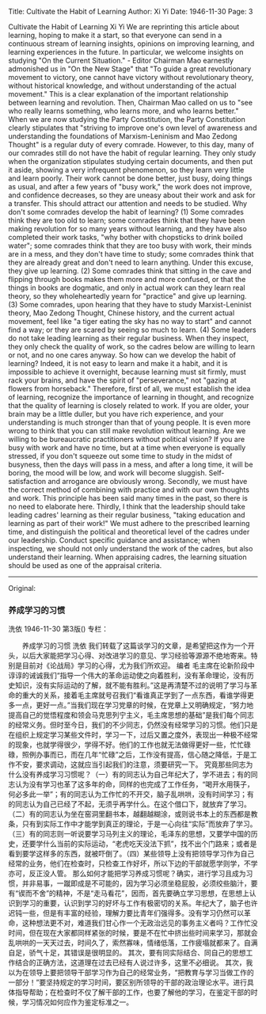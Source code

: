 Title: Cultivate the Habit of Learning
Author: Xi Yi
Date: 1946-11-30
Page: 3

Cultivate the Habit of Learning
    Xi Yi
    We are reprinting this article about learning, hoping to make it a start, so that everyone can send in a continuous stream of learning insights, opinions on improving learning, and learning experiences in the future. In particular, we welcome insights on studying "On the Current Situation." - Editor
    Chairman Mao earnestly admonished us in "On the New Stage" that "To guide a great revolutionary movement to victory, one cannot have victory without revolutionary theory, without historical knowledge, and without understanding of the actual movement." This is a clear explanation of the important relationship between learning and revolution. Then, Chairman Mao called on us to "see who really learns something, who learns more, and who learns better." When we are now studying the Party Constitution, the Party Constitution clearly stipulates that "striving to improve one's own level of awareness and understanding the foundations of Marxism-Leninism and Mao Zedong Thought" is a regular duty of every comrade. However, to this day, many of our comrades still do not have the habit of regular learning. They only study when the organization stipulates studying certain documents, and then put it aside, showing a very infrequent phenomenon, so they learn very little and learn poorly. Their work cannot be done better, just busy, doing things as usual, and after a few years of "busy work," the work does not improve, and confidence decreases, so they are uneasy about their work and ask for a transfer. This should attract our attention and needs to be studied.
    Why don't some comrades develop the habit of learning? (1) Some comrades think they are too old to learn; some comrades think that they have been making revolution for so many years without learning, and they have also completed their work tasks, "why bother with chopsticks to drink boiled water"; some comrades think that they are too busy with work, their minds are in a mess, and they don't have time to study; some comrades think that they are already great and don't need to learn anything. Under this excuse, they give up learning. (2) Some comrades think that sitting in the cave and flipping through books makes them more and more confused, or that the things in books are dogmatic, and only in actual work can they learn real theory, so they wholeheartedly yearn for "practice" and give up learning. (3) Some comrades, upon hearing that they have to study Marxist-Leninist theory, Mao Zedong Thought, Chinese history, and the current actual movement, feel like "a tiger eating the sky has no way to start" and cannot find a way; or they are scared by seeing so much to learn. (4) Some leaders do not take leading learning as their regular business. When they inspect, they only check the quality of work, so the cadres below are willing to learn or not, and no one cares anyway.
    So how can we develop the habit of learning? Indeed, it is not easy to learn and make it a habit, and it is impossible to achieve it overnight, because learning must sit firmly, must rack your brains, and have the spirit of "perseverance," not "gazing at flowers from horseback." Therefore, first of all, we must establish the idea of learning, recognize the importance of learning in thought, and recognize that the quality of learning is closely related to work. If you are older, your brain may be a little duller, but you have rich experience, and your understanding is much stronger than that of young people. It is even more wrong to think that you can still make revolution without learning. Are we willing to be bureaucratic practitioners without political vision? If you are busy with work and have no time, but at a time when everyone is equally stressed, if you don't squeeze out some time to study in the midst of busyness, then the days will pass in a mess, and after a long time, it will be boring, the mood will be low, and work will become sluggish. Self-satisfaction and arrogance are obviously wrong.
    Secondly, we must have the correct method of combining with practice and with our own thoughts and work. This principle has been said many times in the past, so there is no need to elaborate here.
    Thirdly, I think that the leadership should take leading cadres' learning as their regular business, "taking education and learning as part of their work!" We must adhere to the prescribed learning time, and distinguish the political and theoretical level of the cadres under our leadership. Conduct specific guidance and assistance; when inspecting, we should not only understand the work of the cadres, but also understand their learning. When appraising cadres, the learning situation should be used as one of the appraisal criteria.



<hr /> 

Original: 


### 养成学习的习惯
洗依
1946-11-30
第3版()
专栏：

　　养成学习的习惯
    洗依
    我们转载了这篇谈学习的文章，是希望把这作为一个开头，以后大家能把学习心得、对改进学习的意见、学习经验等源源不绝地寄来。特别是目前对《论战局》学习的心得，尤为我们所欢迎。    编者
    毛主席在论新阶段中谆谆的诫诚我们“指导一个伟大的革命运动使之向着胜利，没有革命理论，没有历史知识，没有实际运动的了解，就不能有胜利。”这是再清楚不过的说明了学习与革命的重大的关系，接着毛主席就号召我们“看谁真正学到了一点东西，看谁学得更多一点，更好一点。”当我们现在学习党章的时候，在党章上又明确规定，“努力地提高自己的觉悟程度和领会马克思列宁主义，毛主席思想的基础”是我们每个同志的经常义务。但时至今日，我们的不少同志，仍然没有经常学习的习惯。他们只是在组织上规定学习某些文件时，学习一下，过后又置之度外，表现出一种极不经常的现象，也就学得很少，学得不好。他们的工作也就无法做得更好一些，忙忙碌碌，照例办事而已，而在几年“忙碌”之后，工作没有提高，信心随之降低，于是工作不安，要求调动，这就应当引起我们的注意，须要研究一下。
    究竟那些同志为什么没有养成学习习惯呢？（一）有的同志认为自己年纪大了，学不进去；有的同志认为没有学习也革了这多年的命，同样的也完成了工作任务，“喝开水用筷子，何必多此一举”；有的同志认为工作忙的不开交，脑子乱哄哄，没有时间学习；有的同志认为自己已经了不起，无须乎再学什么。在这个借口下，就放弃了学习。（二）有的同志认为坐在窑洞里翻书本，越翻越糊涂，或则说书本上的东西都是教条，只有到实际工作中才能学到真正的理论，于是一心向往“实际”而放弃了学习。（三）有的同志则一听说要学习马列主义的理论，毛泽东的思想，又要学中国的历史，还要学什么当前的实际运动，“老虎吃天没法下抓”，找不出个门路来；或者是看到要学这样多的东西，就被吓倒了。（四）某些领导上没有把领导学习作为自己经常的业务，他们在检查时，只检查工作好坏，所以下边的干部就愿学则学，不学亦可，反正没人管。
    那么如何才能把学习养成习惯呢？确实，进行学习且成为习惯，并非易事，一蹴即成是不可能的，因为学习必须坐稳屁股，必须绞些脑汁，要有“锲而不舍”的精神，不是“走马看花”，因而，首先要确立学习思想，在思想上认识到学习的重要，认识到学习的好坏与工作有极密切的关系。年纪大了，脑子也许迟钝一些，但是有丰富的经验，理解力要比青年们强得多。没有学习仍然可以革命，这种想法更不对，难道我们甘心作一个无政治远见的事务主义者吗？工作忙没时间，但在现在大家都同样紧张的时候，要是不在忙中挤出些时间来学习，那就会乱哄哄的一天天过去，时间久了，索然寡味，情绪低落，工作疲塌就都来了。自满自足，骄气十足，其错误是很明显的。
    其次，要有同实际结合、同自己的思想工作结合的正确方法，这道理在过去已经有人说过许多，这里不必细说。
    其次，我以为在领导上要把领导干部学习作为自己的经常业务，“把教育与学习当做工作的一部分！”要坚持规定的学习时间，要区别所领导的干部的政治理论水平。进行具体指导帮助；在检查时不仅了解干部的工作，也要了解他的学习，在鉴定干部的时候，学习情况如何应作为鉴定标准之一。
